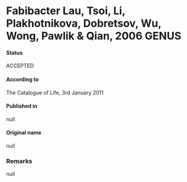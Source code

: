 # Fabibacter Lau, Tsoi, Li, Plakhotnikova, Dobretsov, Wu, Wong, Pawlik & Qian, 2006 GENUS

#### Status
ACCEPTED

#### According to
The Catalogue of Life, 3rd January 2011

#### Published in
null

#### Original name
null

### Remarks
null